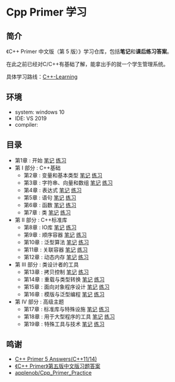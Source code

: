 # Cpp Primer 学习

## 简介

《C++ Primer 中文版（第 5 版）》学习仓库，包括**笔记**和**课后练习答案**。

在此之前已经对C/C++有基础了解，能拿出手的就一个学生管理系统。

具体学习路线：[C++-Learning](https://hye2cs.github.io/Cpp-Learning/)

## 环境

- system: windows 10
- IDE: VS 2019
- compiler: 


## 目录

- 第1章 : 开始  [笔记](docs/notes/ch01.md)  [练习](docs/excersize/ch01.md)
- 第 I 部分 : C++基础
  - 第2章 : 变量和基本类型  [笔记](docs/notes/ch02.md)  [练习](docs/excersize/ch02.md)
  - 第3章 : 字符串、向量和数组  [笔记](docs/notes/ch03.md)  [练习](docs/excersize/ch03.md)
  - 第4章 : 表达式  [笔记](docs/notes/ch04.md)  [练习](docs/excersize/ch04.md)  
  - 第5章 : 语句  [笔记](docs/notes/ch05.md)  [练习](docs/excersize/ch05.md)
  - 第6章 : 函数  [笔记](docs/notes/ch06.md)  [练习](docs/excersize/ch06.md)
  - 第7章 : 类  [笔记](docs/notes/ch07.md)  [练习](docs/excersize/ch07.md)
- 第 II 部分 : C++标准库
  - 第8章 : IO库  [笔记](docs/notes/ch08.md)  [练习](docs/excersize/ch08.md)
  - 第9章 : 顺序容器  [笔记](docs/notes/ch09.md)  [练习](docs/excersize/ch09.md)
  - 第10章 : 泛型算法  [笔记](docs/notes/ch10.md)  [练习](docs/excersize/ch10.md)
  - 第11章 : 关联容器  [笔记](docs/notes/ch11.md)  [练习](docs/excersize/ch11.md)
  - 第12章 : 动态内存  [笔记](docs/notes/ch12.md)  [练习](docs/excersize/ch12.md)
- 第 III 部分 : 类设计者的工具 
  - 第13章 : 拷贝控制   [笔记](docs/notes/ch13.md)  [练习](docs/excersize/ch13.md)
  - 第14章 : 重载与类型转换  [笔记](docs/notes/ch14.md)  [练习](docs/excersize/ch14.md)
  - 第15章 : 面向对象程序设计  [笔记](docs/notes/ch15.md)  [练习](docs/excersize/ch15.md)
  - 第16章 : 模版与泛型编程  [笔记](docs/notes/ch16.md)  [练习](docs/excersize/ch16.md)
- 第 IV 部分 : 高级主题  
  - 第17章 : 标准库与特殊设施  [笔记](docs/notes/ch17.md)  [练习](docs/excersize/ch17.md)
  - 第18章 : 用于大型程序的工具  [笔记](docs/notes/ch18.md)  [练习](docs/excersize/ch18.md)
  - 第19章 : 特殊工具与技术  [笔记](docs/notes/ch19.md)  [练习](docs/excersize/ch19.md)

## 鸣谢

- [C++ Primer 5 Answers(C++11/14)](https://github.com/Mooophy/Cpp-Primer)
- [《C++ Primer》第五版中文版习题答案](https://github.com/huangmingchuan/Cpp_Primer_Answers)
- [applenob/Cpp_Primer_Practice](https://github.com/applenob/Cpp_Primer_Practice)